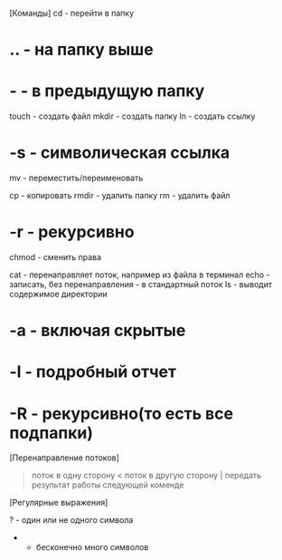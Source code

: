 [Команды]
cd - перейти в папку
# .. - на папку выше
# - - в предыдущую папку
touch - создать файл
mkdir - создать папку
ln - создать ссылку
# -s - символическая ссылка
mv - переместить/переименовать

cp - копировать
rmdir - удалить папку
rm - удалить файл
# -r - рекурсивно

chmod - сменить права



cat - перенаправляет поток, например из файла в терминал
echo - записать, без перенаправления - в стандартный поток
ls - выводит содержимое директории
# -a - включая скрытые
# -l - подробный отчет
# -R - рекурсивно(то есть все подпапки)





[Перенаправление потоков]
> поток в одну сторону
< поток в другую сторону
| передать результат работы следующей коменде





[Регулярные выражения]

? - один или не одного символа
* - бесконечно много символов
